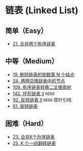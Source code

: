 # 链表 (Linked List)


## 简单（Easy）

- [21. 合并两个有序链表](https://leetcode-cn.com/problems/merge-two-sorted-lists/)

## 中等（Medium）

- [19. 删除链表的倒数第 N 个结点](https://leetcode-cn.com/problems/remove-nth-node-from-end-of-list/)
- [24. 两两交换链表中的节点](https://leetcode-cn.com/problems/swap-nodes-in-pairs/)
- [109. 有序链表转换二叉搜索树](https://leetcode-cn.com/problems/convert-sorted-list-to-binary-search-tree/)
- [142. 环形链表 II](https://leetcode-cn.com/problems/linked-list-cycle-ii/) `REDO`
- [92. 反转链表 II](https://leetcode-cn.com/problems/reverse-linked-list-ii/) `REDO` 穿针引线
- [61. 旋转链表](https://leetcode-cn.com/problems/rotate-list/)

## 困难（Hard）

- [23. 合并K个升序链表](https://leetcode-cn.com/problems/merge-k-sorted-lists/)
- [25. K 个一组翻转链表](https://leetcode-cn.com/problems/reverse-nodes-in-k-group/)
